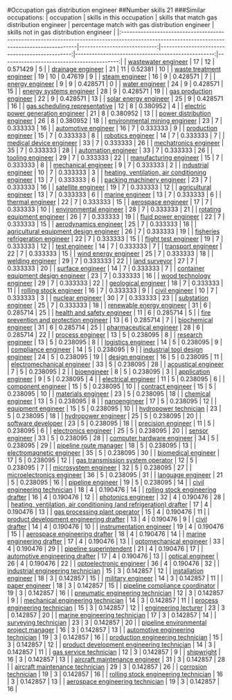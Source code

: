 #Occupation gas distribution engineer
##Number skills 21
###Similar occupations:
| occupation                                                                                                                                  |   skills in this occupation |   skills that match gas distribution engineer |   percentage match with gas distribution engineer |   skills not in gas distribution engineer |
|:--------------------------------------------------------------------------------------------------------------------------------------------|----------------------------:|----------------------------------------------:|--------------------------------------------------:|------------------------------------------:|
| [wastewater engineer](wastewater_engineer.md)                                                                                               |                          17 |                                            12 |                                          0.571429 |                                         5 |
| [drainage engineer](drainage_engineer.md)                                                                                                   |                          21 |                                            11 |                                          0.52381  |                                        10 |
| [waste treatment engineer](waste_treatment_engineer.md)                                                                                     |                          19 |                                            10 |                                          0.47619  |                                         9 |
| [steam engineer](steam_engineer.md)                                                                                                         |                          16 |                                             9 |                                          0.428571 |                                         7 |
| [energy engineer](energy_engineer.md)                                                                                                       |                           9 |                                             9 |                                          0.428571 |                                         0 |
| [water engineer](water_engineer.md)                                                                                                         |                          24 |                                             9 |                                          0.428571 |                                        15 |
| [energy systems engineer](energy_systems_engineer.md)                                                                                       |                          28 |                                             9 |                                          0.428571 |                                        19 |
| [gas production engineer](gas_production_engineer.md)                                                                                       |                          22 |                                             9 |                                          0.428571 |                                        13 |
| [solar energy engineer](solar_energy_engineer.md)                                                                                           |                          25 |                                             9 |                                          0.428571 |                                        16 |
| [gas scheduling representative](gas_scheduling_representative.md)                                                                           |                          12 |                                             8 |                                          0.380952 |                                         4 |
| [electric power generation engineer](electric_power_generation_engineer.md)                                                                 |                          21 |                                             8 |                                          0.380952 |                                        13 |
| [power distribution engineer](power_distribution_engineer.md)                                                                               |                          26 |                                             8 |                                          0.380952 |                                        18 |
| [environmental mining engineer](environmental_mining_engineer.md)                                                                           |                          23 |                                             7 |                                          0.333333 |                                        16 |
| [automotive engineer](automotive_engineer.md)                                                                                               |                          16 |                                             7 |                                          0.333333 |                                         9 |
| [production engineer](production_engineer.md)                                                                                               |                          15 |                                             7 |                                          0.333333 |                                         8 |
| [robotics engineer](robotics_engineer.md)                                                                                                   |                          14 |                                             7 |                                          0.333333 |                                         7 |
| [medical device engineer](medical_device_engineer.md)                                                                                       |                          33 |                                             7 |                                          0.333333 |                                        26 |
| [mechatronics engineer](mechatronics_engineer.md)                                                                                           |                          35 |                                             7 |                                          0.333333 |                                        28 |
| [automation engineer](automation_engineer.md)                                                                                               |                          33 |                                             7 |                                          0.333333 |                                        26 |
| [tooling engineer](tooling_engineer.md)                                                                                                     |                          29 |                                             7 |                                          0.333333 |                                        22 |
| [manufacturing engineer](manufacturing_engineer.md)                                                                                         |                          15 |                                             7 |                                          0.333333 |                                         8 |
| [mechanical engineer](mechanical_engineer.md)                                                                                               |                           9 |                                             7 |                                          0.333333 |                                         2 |
| [industrial engineer](industrial_engineer.md)                                                                                               |                          10 |                                             7 |                                          0.333333 |                                         3 |
| [heating, ventilation, air conditioning engineer](heating,_ventilation,_air_conditioning_engineer.md)                                       |                          13 |                                             7 |                                          0.333333 |                                         6 |
| [packing machinery engineer](packing_machinery_engineer.md)                                                                                 |                          23 |                                             7 |                                          0.333333 |                                        16 |
| [satellite engineer](satellite_engineer.md)                                                                                                 |                          19 |                                             7 |                                          0.333333 |                                        12 |
| [agricultural engineer](agricultural_engineer.md)                                                                                           |                          13 |                                             7 |                                          0.333333 |                                         6 |
| [marine engineer](marine_engineer.md)                                                                                                       |                          13 |                                             7 |                                          0.333333 |                                         6 |
| [thermal engineer](thermal_engineer.md)                                                                                                     |                          22 |                                             7 |                                          0.333333 |                                        15 |
| [aerospace engineer](aerospace_engineer.md)                                                                                                 |                          17 |                                             7 |                                          0.333333 |                                        10 |
| [environmental engineer](environmental_engineer.md)                                                                                         |                          28 |                                             7 |                                          0.333333 |                                        21 |
| [rotating equipment engineer](rotating_equipment_engineer.md)                                                                               |                          26 |                                             7 |                                          0.333333 |                                        19 |
| [fluid power engineer](fluid_power_engineer.md)                                                                                             |                          22 |                                             7 |                                          0.333333 |                                        15 |
| [aerodynamics engineer](aerodynamics_engineer.md)                                                                                           |                          25 |                                             7 |                                          0.333333 |                                        18 |
| [agricultural equipment design engineer](agricultural_equipment_design_engineer.md)                                                         |                          26 |                                             7 |                                          0.333333 |                                        19 |
| [fisheries refrigeration engineer](fisheries_refrigeration_engineer.md)                                                                     |                          22 |                                             7 |                                          0.333333 |                                        15 |
| [flight test engineer](flight_test_engineer.md)                                                                                             |                          19 |                                             7 |                                          0.333333 |                                        12 |
| [test engineer](test_engineer.md)                                                                                                           |                          14 |                                             7 |                                          0.333333 |                                         7 |
| [transport engineer](transport_engineer.md)                                                                                                 |                          22 |                                             7 |                                          0.333333 |                                        15 |
| [wind energy engineer](wind_energy_engineer.md)                                                                                             |                          25 |                                             7 |                                          0.333333 |                                        18 |
| [welding engineer](welding_engineer.md)                                                                                                     |                          29 |                                             7 |                                          0.333333 |                                        22 |
| [land surveyor](land_surveyor.md)                                                                                                           |                          27 |                                             7 |                                          0.333333 |                                        20 |
| [surface engineer](surface_engineer.md)                                                                                                     |                          14 |                                             7 |                                          0.333333 |                                         7 |
| [container equipment design engineer](container_equipment_design_engineer.md)                                                               |                          23 |                                             7 |                                          0.333333 |                                        16 |
| [wood technology engineer](wood_technology_engineer.md)                                                                                     |                          29 |                                             7 |                                          0.333333 |                                        22 |
| [geological engineer](geological_engineer.md)                                                                                               |                          18 |                                             7 |                                          0.333333 |                                        11 |
| [rolling stock engineer](rolling_stock_engineer.md)                                                                                         |                          16 |                                             7 |                                          0.333333 |                                         9 |
| [civil engineer](civil_engineer.md)                                                                                                         |                          10 |                                             7 |                                          0.333333 |                                         3 |
| [nuclear engineer](nuclear_engineer.md)                                                                                                     |                          30 |                                             7 |                                          0.333333 |                                        23 |
| [substation engineer](substation_engineer.md)                                                                                               |                          25 |                                             7 |                                          0.333333 |                                        18 |
| [renewable energy engineer](renewable_energy_engineer.md)                                                                                   |                          31 |                                             6 |                                          0.285714 |                                        25 |
| [health and safety engineer](health_and_safety_engineer.md)                                                                                 |                          11 |                                             6 |                                          0.285714 |                                         5 |
| [fire prevention and protection engineer](fire_prevention_and_protection_engineer.md)                                                       |                          13 |                                             6 |                                          0.285714 |                                         7 |
| [biochemical engineer](biochemical_engineer.md)                                                                                             |                          31 |                                             6 |                                          0.285714 |                                        25 |
| [pharmaceutical engineer](pharmaceutical_engineer.md)                                                                                       |                          28 |                                             6 |                                          0.285714 |                                        22 |
| [process engineer](process_engineer.md)                                                                                                     |                          13 |                                             5 |                                          0.238095 |                                         8 |
| [research engineer](research_engineer.md)                                                                                                   |                          13 |                                             5 |                                          0.238095 |                                         8 |
| [logistics engineer](logistics_engineer.md)                                                                                                 |                          14 |                                             5 |                                          0.238095 |                                         9 |
| [compliance engineer](compliance_engineer.md)                                                                                               |                          14 |                                             5 |                                          0.238095 |                                         9 |
| [industrial tool design engineer](industrial_tool_design_engineer.md)                                                                       |                          24 |                                             5 |                                          0.238095 |                                        19 |
| [design engineer](design_engineer.md)                                                                                                       |                          16 |                                             5 |                                          0.238095 |                                        11 |
| [electromechanical engineer](electromechanical_engineer.md)                                                                                 |                          33 |                                             5 |                                          0.238095 |                                        28 |
| [acoustical engineer](acoustical_engineer.md)                                                                                               |                           7 |                                             5 |                                          0.238095 |                                         2 |
| [bioengineer](bioengineer.md)                                                                                                               |                           8 |                                             5 |                                          0.238095 |                                         3 |
| [application engineer](application_engineer.md)                                                                                             |                           9 |                                             5 |                                          0.238095 |                                         4 |
| [electrical engineer](electrical_engineer.md)                                                                                               |                          11 |                                             5 |                                          0.238095 |                                         6 |
| [component engineer](component_engineer.md)                                                                                                 |                          15 |                                             5 |                                          0.238095 |                                        10 |
| [contract engineer](contract_engineer.md)                                                                                                   |                          15 |                                             5 |                                          0.238095 |                                        10 |
| [materials engineer](materials_engineer.md)                                                                                                 |                          23 |                                             5 |                                          0.238095 |                                        18 |
| [chemical engineer](chemical_engineer.md)                                                                                                   |                          13 |                                             5 |                                          0.238095 |                                         8 |
| [nanoengineer](nanoengineer.md)                                                                                                             |                          17 |                                             5 |                                          0.238095 |                                        12 |
| [equipment engineer](equipment_engineer.md)                                                                                                 |                          15 |                                             5 |                                          0.238095 |                                        10 |
| [hydropower technician](hydropower_technician.md)                                                                                           |                          23 |                                             5 |                                          0.238095 |                                        18 |
| [hydropower engineer](hydropower_engineer.md)                                                                                               |                          25 |                                             5 |                                          0.238095 |                                        20 |
| [software developer](software_developer.md)                                                                                                 |                          23 |                                             5 |                                          0.238095 |                                        18 |
| [precision engineer](precision_engineer.md)                                                                                                 |                          11 |                                             5 |                                          0.238095 |                                         6 |
| [electronics engineer](electronics_engineer.md)                                                                                             |                          25 |                                             5 |                                          0.238095 |                                        20 |
| [sensor engineer](sensor_engineer.md)                                                                                                       |                          33 |                                             5 |                                          0.238095 |                                        28 |
| [computer hardware engineer](computer_hardware_engineer.md)                                                                                 |                          34 |                                             5 |                                          0.238095 |                                        29 |
| [pipeline route manager](pipeline_route_manager.md)                                                                                         |                          18 |                                             5 |                                          0.238095 |                                        13 |
| [electromagnetic engineer](electromagnetic_engineer.md)                                                                                     |                          35 |                                             5 |                                          0.238095 |                                        30 |
| [biomedical engineer](biomedical_engineer.md)                                                                                               |                          17 |                                             5 |                                          0.238095 |                                        12 |
| [gas transmission system operator](gas_transmission_system_operator.md)                                                                     |                          12 |                                             5 |                                          0.238095 |                                         7 |
| [microsystem engineer](microsystem_engineer.md)                                                                                             |                          32 |                                             5 |                                          0.238095 |                                        27 |
| [microelectronics engineer](microelectronics_engineer.md)                                                                                   |                          36 |                                             5 |                                          0.238095 |                                        31 |
| [language engineer](language_engineer.md)                                                                                                   |                          21 |                                             5 |                                          0.238095 |                                        16 |
| [pipeline engineer](pipeline_engineer.md)                                                                                                   |                          19 |                                             5 |                                          0.238095 |                                        14 |
| [civil engineering technician](civil_engineering_technician.md)                                                                             |                          18 |                                             4 |                                          0.190476 |                                        14 |
| [rolling stock engineering drafter](rolling_stock_engineering_drafter.md)                                                                   |                          16 |                                             4 |                                          0.190476 |                                        12 |
| [photonics engineer](photonics_engineer.md)                                                                                                 |                          32 |                                             4 |                                          0.190476 |                                        28 |
| [heating, ventilation, air conditioning (and refrigeration) drafter](heating,_ventilation,_air_conditioning_(and_refrigeration)_drafter.md) |                          17 |                                             4 |                                          0.190476 |                                        13 |
| [gas processing plant operator](gas_processing_plant_operator.md)                                                                           |                          15 |                                             4 |                                          0.190476 |                                        11 |
| [product development engineering drafter](product_development_engineering_drafter.md)                                                       |                          13 |                                             4 |                                          0.190476 |                                         9 |
| [civil drafter](civil_drafter.md)                                                                                                           |                          14 |                                             4 |                                          0.190476 |                                        10 |
| [instrumentation engineer](instrumentation_engineer.md)                                                                                     |                          19 |                                             4 |                                          0.190476 |                                        15 |
| [aerospace engineering drafter](aerospace_engineering_drafter.md)                                                                           |                          18 |                                             4 |                                          0.190476 |                                        14 |
| [marine engineering drafter](marine_engineering_drafter.md)                                                                                 |                          17 |                                             4 |                                          0.190476 |                                        13 |
| [optomechanical engineer](optomechanical_engineer.md)                                                                                       |                          33 |                                             4 |                                          0.190476 |                                        29 |
| [pipeline superintendent](pipeline superintendent.md)                                                                                       |                          21 |                                             4 |                                          0.190476 |                                        17 |
| [automotive engineering drafter](automotive_engineering_drafter.md)                                                                         |                          17 |                                             4 |                                          0.190476 |                                        13 |
| [optical engineer](optical_engineer.md)                                                                                                     |                          26 |                                             4 |                                          0.190476 |                                        22 |
| [optoelectronic engineer](optoelectronic_engineer.md)                                                                                       |                          36 |                                             4 |                                          0.190476 |                                        32 |
| [industrial engineering technician](industrial_engineering_technician.md)                                                                   |                          15 |                                             3 |                                          0.142857 |                                        12 |
| [installation engineer](installation_engineer.md)                                                                                           |                          18 |                                             3 |                                          0.142857 |                                        15 |
| [military engineer](military_engineer.md)                                                                                                   |                          14 |                                             3 |                                          0.142857 |                                        11 |
| [paper engineer](paper_engineer.md)                                                                                                         |                          18 |                                             3 |                                          0.142857 |                                        15 |
| [pipeline compliance coordinator](pipeline_compliance_coordinator.md)                                                                       |                          19 |                                             3 |                                          0.142857 |                                        16 |
| [pneumatic engineering technician](pneumatic_engineering_technician.md)                                                                     |                          12 |                                             3 |                                          0.142857 |                                         9 |
| [mechanical engineering technician](mechanical_engineering_technician.md)                                                                   |                          14 |                                             3 |                                          0.142857 |                                        11 |
| [process engineering technician](process_engineering_technician.md)                                                                         |                          15 |                                             3 |                                          0.142857 |                                        12 |
| [engineering lecturer](engineering_lecturer.md)                                                                                             |                          23 |                                             3 |                                          0.142857 |                                        20 |
| [marine engineering technician](marine_engineering_technician.md)                                                                           |                          17 |                                             3 |                                          0.142857 |                                        14 |
| [surveying technician](surveying_technician.md)                                                                                             |                          23 |                                             3 |                                          0.142857 |                                        20 |
| [pipeline environmental project manager](pipeline_environmental_project_manager.md)                                                         |                          16 |                                             3 |                                          0.142857 |                                        13 |
| [automotive engineering technician](automotive_engineering_technician.md)                                                                   |                          19 |                                             3 |                                          0.142857 |                                        16 |
| [production engineering technician](production_engineering_technician.md)                                                                   |                          15 |                                             3 |                                          0.142857 |                                        12 |
| [product development engineering technician](product_development_engineering_technician.md)                                                 |                          14 |                                             3 |                                          0.142857 |                                        11 |
| [gas service technician](gas_service_technician.md)                                                                                         |                          12 |                                             3 |                                          0.142857 |                                         9 |
| [shipwright](shipwright.md)                                                                                                                 |                          16 |                                             3 |                                          0.142857 |                                        13 |
| [aircraft maintenance engineer](aircraft_maintenance_engineer.md)                                                                           |                          31 |                                             3 |                                          0.142857 |                                        28 |
| [aircraft maintenance technician](aircraft_maintenance_technician.md)                                                                       |                          29 |                                             3 |                                          0.142857 |                                        26 |
| [corrosion technician](corrosion_technician.md)                                                                                             |                          19 |                                             3 |                                          0.142857 |                                        16 |
| [rolling stock engineering technician](rolling_stock_engineering_technician.md)                                                             |                          16 |                                             3 |                                          0.142857 |                                        13 |
| [aerospace engineering technician](aerospace_engineering_technician.md)                                                                     |                          19 |                                             3 |                                          0.142857 |                                        16 |
